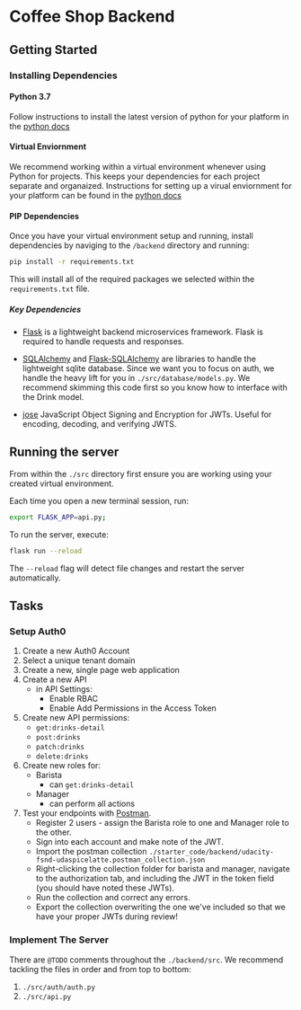 # Coffee Shop Backend

## Getting Started

### Installing Dependencies

#### Python 3.7

Follow instructions to install the latest version of python for your platform in the [python docs](https://docs.python.org/3/using/unix.html#getting-and-installing-the-latest-version-of-python)

#### Virtual Enviornment

We recommend working within a virtual environment whenever using Python for projects. This keeps your dependencies for each project separate and organaized. Instructions for setting up a virual enviornment for your platform can be found in the [python docs](https://packaging.python.org/guides/installing-using-pip-and-virtual-environments/)

#### PIP Dependencies

Once you have your virtual environment setup and running, install dependencies by naviging to the `/backend` directory and running:

```bash
pip install -r requirements.txt
```

This will install all of the required packages we selected within the `requirements.txt` file.

##### Key Dependencies

- [Flask](http://flask.pocoo.org/)  is a lightweight backend microservices framework. Flask is required to handle requests and responses.

- [SQLAlchemy](https://www.sqlalchemy.org/) and [Flask-SQLAlchemy](https://flask-sqlalchemy.palletsprojects.com/en/2.x/) are libraries to handle the lightweight sqlite database. Since we want you to focus on auth, we handle the heavy lift for you in `./src/database/models.py`. We recommend skimming this code first so you know how to interface with the Drink model.

- [jose](https://python-jose.readthedocs.io/en/latest/) JavaScript Object Signing and Encryption for JWTs. Useful for encoding, decoding, and verifying JWTS.

## Running the server

From within the `./src` directory first ensure you are working using your created virtual environment.

Each time you open a new terminal session, run:

```bash
export FLASK_APP=api.py;
```

To run the server, execute:

```bash
flask run --reload
```

The `--reload` flag will detect file changes and restart the server automatically.

## Tasks

### Setup Auth0

1. Create a new Auth0 Account
2. Select a unique tenant domain
3. Create a new, single page web application
4. Create a new API
    - in API Settings:
        - Enable RBAC
        - Enable Add Permissions in the Access Token
5. Create new API permissions:
    - `get:drinks-detail`
    - `post:drinks`
    - `patch:drinks`
    - `delete:drinks`
6. Create new roles for:
    - Barista
        - can `get:drinks-detail`
    - Manager
        - can perform all actions
7. Test your endpoints with [Postman](https://getpostman.com). 
    - Register 2 users - assign the Barista role to one and Manager role to the other.
    - Sign into each account and make note of the JWT.
    - Import the postman collection `./starter_code/backend/udacity-fsnd-udaspicelatte.postman_collection.json`
    - Right-clicking the collection folder for barista and manager, navigate to the authorization tab, and including the JWT in the token field (you should have noted these JWTs).
    - Run the collection and correct any errors.
    - Export the collection overwriting the one we've included so that we have your proper JWTs during review!

### Implement The Server

There are `@TODO` comments throughout the `./backend/src`. We recommend tackling the files in order and from top to bottom:

1. `./src/auth/auth.py`
2. `./src/api.py`

<!-- 
JWT for MANAGER
eyJhbGciOiJSUzI1NiIsInR5cCI6IkpXVCIsImtpZCI6IlJWRXNSUnYwWUZRUDdtU3g5VGJ0TSJ9.eyJpc3MiOiJodHRwczovL2Rldi1mYzM0eTlscS51cy5hdXRoMC5jb20vIiwic3ViIjoiZ29vZ2xlLW9hdXRoMnwxMTE2OTg2MTc5NzcxMDM0Mjc5ODkiLCJhdWQiOlsiY29mZmVlLWFwaSIsImh0dHBzOi8vZGV2LWZjMzR5OWxxLnVzLmF1dGgwLmNvbS91c2VyaW5mbyJdLCJpYXQiOjE1OTIxNzg5ODAsImV4cCI6MTU5MjE4NjE4MCwiYXpwIjoiRTdEMm5rNUt0Nnp3cmFFU1BtRlAxMmZRSUpxdGFnQWIiLCJzY29wZSI6Im9wZW5pZCBwcm9maWxlIGVtYWlsIiwicGVybWlzc2lvbnMiOlsiZGVsZXRlOmRyaW5rcyIsImdldDpkcmlua3MtZGV0YWlsIiwicGF0Y2g6ZHJpbmtzIiwicG9zdDpkcmlua3MiXX0.G9pLu06RgeSaCHMjHdoBs7ok6z7k24pVDG1oWyemJ-nL_FpkSR889e1FFJhCSqo41_h2PUeevhItD1lFgIzlahj9k8kYtEB1uDgJb5-PSx5iRojUuVOf9vt6dJ1O6L1Ekzwq5CxplJubKhOH2mXO0J821fVrlIH0WJLp29th7GcIx9KD1UZlPzRma5jHOZc16frDNC9CB614rwQNDu4el6QLylUCskYSiKEsRWIfhmX6sEyA5DGOXnGZg4fRMQJnzf2V0-uSfIDuySu6FpJjqWTqzoICqO4kZSPyFSSTf28CIGskkF4B6bxn5aitpg02A1kVaJf_TC5bTZmjh3Q97Q
-->

<!-- 
JWT for BARISTA
eyJhbGciOiJSUzI1NiIsInR5cCI6IkpXVCIsImtpZCI6IlJWRXNSUnYwWUZRUDdtU3g5VGJ0TSJ9.eyJpc3MiOiJodHRwczovL2Rldi1mYzM0eTlscS51cy5hdXRoMC5jb20vIiwic3ViIjoiZ29vZ2xlLW9hdXRoMnwxMTcwODg0NzY1NDYyODExMDQ4MDIiLCJhdWQiOlsiY29mZmVlLWFwaSIsImh0dHBzOi8vZGV2LWZjMzR5OWxxLnVzLmF1dGgwLmNvbS91c2VyaW5mbyJdLCJpYXQiOjE1OTIxNzkwMDUsImV4cCI6MTU5MjE4NjIwNSwiYXpwIjoiRTdEMm5rNUt0Nnp3cmFFU1BtRlAxMmZRSUpxdGFnQWIiLCJzY29wZSI6Im9wZW5pZCBwcm9maWxlIGVtYWlsIiwicGVybWlzc2lvbnMiOlsiZ2V0OmRyaW5rcy1kZXRhaWwiXX0.sMSK8lHS6h7KhI2vARs0VwRBCOUaZ9qBrTKk5B3GxTFm5Xbgo5X8pHxjlcigq6XYUVdW4bNTdxH4ZifWjAMvzYo90HxG5VRiQEU3V9ZKgVeE-WAXZ-Nly4NQXmPQbzqSglMcSOJH2mnQgdMsOs096w_MP3bjiMY9oUComCgGwA7Tz-v4e1DaIgew92wTRycR0juB3oUpVOZs0MnqUe9cm8zUoR79wAY6_FBHK6G0IjmLWtr20C-dvid7gMTpbEZF8QyjtzPRUMlSi5T0srOa0Eb5kkh_yY9HTFv47poVGTM_FTJa-kDNUlUGQZPlI_re3iJvVERmROlMk9U53MMtIg
-->